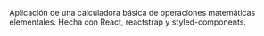 Aplicación de una calculadora básica de operaciones matemáticas elementales.
Hecha con React, reactstrap y styled-components.
